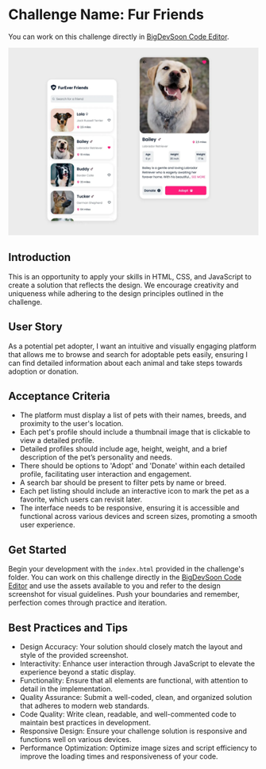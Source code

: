 # Challenge Name: Fur Friends

You can work on this challenge directly in [BigDevSoon Code Editor](https://app.bigdevsoon.me/challenges/fur-friends/browser).

![Fur Friends Design](./design.png)

## Introduction

This is an opportunity to apply your skills in HTML, CSS, and JavaScript to create a solution that reflects the design. We encourage creativity and uniqueness while adhering to the design principles outlined in the challenge.

## User Story

As a potential pet adopter, I want an intuitive and visually engaging platform that allows me to browse and search for adoptable pets easily, ensuring I can find detailed information about each animal and take steps towards adoption or donation.

## Acceptance Criteria

- The platform must display a list of pets with their names, breeds, and proximity to the user's location.
- Each pet's profile should include a thumbnail image that is clickable to view a detailed profile.
- Detailed profiles should include age, height, weight, and a brief description of the pet’s personality and needs.
- There should be options to 'Adopt' and 'Donate' within each detailed profile, facilitating user interaction and engagement.
- A search bar should be present to filter pets by name or breed.
- Each pet listing should include an interactive icon to mark the pet as a favorite, which users can revisit later.
- The interface needs to be responsive, ensuring it is accessible and functional across various devices and screen sizes, promoting a smooth user experience.

## Get Started

Begin your development with the `index.html` provided in the challenge's folder. You can work on this challenge directly in the [BigDevSoon Code Editor](https://app.bigdevsoon.me/challenges/fur-friends/browser) and use the assets available to you and refer to the design screenshot for visual guidelines. Push your boundaries and remember, perfection comes through practice and iteration.

## Best Practices and Tips

- Design Accuracy: Your solution should closely match the layout and style of the provided screenshot.
- Interactivity: Enhance user interaction through JavaScript to elevate the experience beyond a static display.
- Functionality: Ensure that all elements are functional, with attention to detail in the implementation.
- Quality Assurance: Submit a well-coded, clean, and organized solution that adheres to modern web standards.
- Code Quality: Write clean, readable, and well-commented code to maintain best practices in development.
- Responsive Design: Ensure your challenge solution is responsive and functions well on various devices.
- Performance Optimization: Optimize image sizes and script efficiency to improve the loading times and responsiveness of your code.

